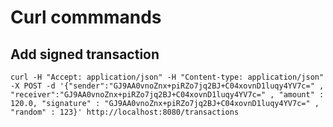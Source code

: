 # Curl commmands

## Add signed transaction
`curl -H "Accept: application/json" -H "Content-type: application/json" -X POST -d '{"sender":"GJ9AA0vnoZnx+piRZo7jq2BJ+C04xovnD1luqy4YV7c=" , "receiver":"GJ9AA0vnoZnx+piRZo7jq2BJ+C04xovnD1luqy4YV7c=" , "amount" : 120.0, "signature" : "GJ9AA0vnoZnx+piRZo7jq2BJ+C04xovnD1luqy4YV7c=" , "random" : 123}' http://localhost:8080/transactions`